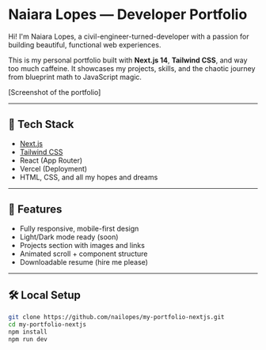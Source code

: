 # Naiara Lopes — Developer Portfolio

Hi! I'm Naiara Lopes, a civil-engineer-turned-developer with a passion for building beautiful, functional web experiences.

This is my personal portfolio built with **Next.js 14**, **Tailwind CSS**, and way too much caffeine. It showcases my projects, skills, and the chaotic journey from blueprint math to JavaScript magic.

[Screenshot of the portfolio]

---

## 🚀 Tech Stack

- [Next.js](https://nextjs.org/)
- [Tailwind CSS](https://tailwindcss.com/)
- React (App Router)
- Vercel (Deployment)
- HTML, CSS, and all my hopes and dreams

---

## 🔧 Features

- Fully responsive, mobile-first design
- Light/Dark mode ready (soon)
- Projects section with images and links
- Animated scroll + component structure
- Downloadable resume (hire me please)

---

## 🛠 Local Setup

```bash
git clone https://github.com/nailopes/my-portfolio-nextjs.git
cd my-portfolio-nextjs
npm install
npm run dev
